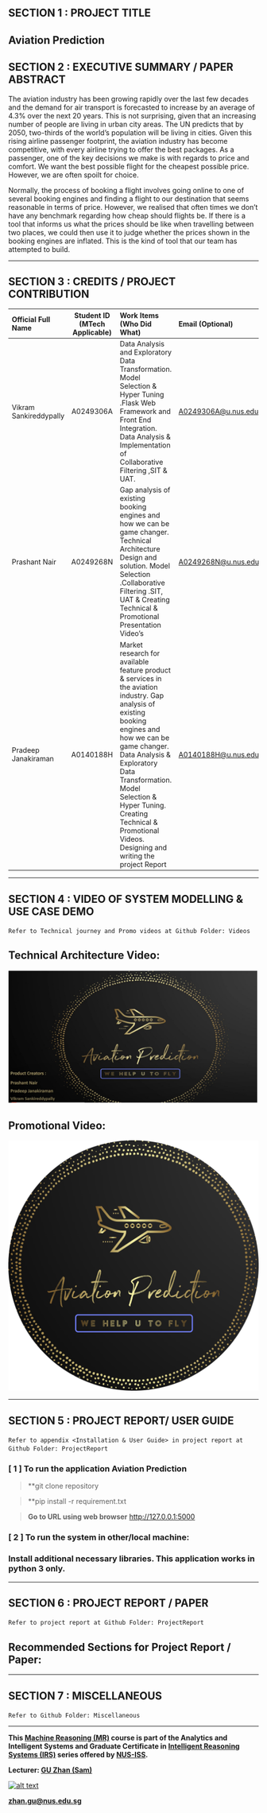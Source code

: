 
## SECTION 1 : PROJECT TITLE
## Aviation Prediction 

## SECTION 2 : EXECUTIVE SUMMARY / PAPER ABSTRACT

The aviation industry has been growing rapidly over the last few decades and the demand for air transport is forecasted to increase by an average of 4.3% over the next 20 years. This is not surprising, given that an increasing number of people are living in urban city areas. The UN predicts that by 2050, two-thirds of the world’s population will be living in cities. Given this rising airline passenger footprint, the aviation industry has become competitive, with every airline trying to offer the best packages. As a passenger, one of the key decisions we make is with regards to price and comfort. We want the best possible flight for the cheapest possible price. However, we are often spoilt for choice.

Normally, the process of booking a flight involves going online to one of several booking engines and finding a flight to our destination that seems reasonable in terms of price. However, we realised that often times we don’t have any benchmark regarding how cheap should flights be. If there is a tool that informs us what the prices should be like when travelling between two places, we could then use it to judge whether the prices shown in the booking engines are inflated. This is the kind of tool that our team has attempted to build.


---

## SECTION 3 : CREDITS / PROJECT CONTRIBUTION

| Official Full Name        | Student ID (MTech Applicable)  | Work Items (Who Did What) | Email (Optional) |
| :------------------------|:-------------------------------:| :---------------------------| :-----|
| Vikram Sankireddypally   | A0249306A | Data Analysis and Exploratory Data Transformation. Model Selection & Hyper Tuning .Flask Web Framework and Front End Integration. Data Analysis & Implementation of Collaborative Filtering ,SIT & UAT.| A0249306A@u.nus.edu |
| Prashant Nair            | A0249268N | Gap analysis of existing booking engines and how we can be game changer. Technical Architecture Design and solution. Model Selection .Collaborative Filtering .SIT, UAT & Creating Technical & Promotional Presentation Video’s| A0249268N@u.nus.edu |
| Pradeep Janakiraman      | A0140188H | Market research for available feature product & services in the aviation industry. Gap analysis of existing booking engines and how we can be game changer. Data Analysis & Exploratory Data Transformation. Model Selection & Hyper Tuning. Creating Technical & Promotional Videos. Designing and writing the project Report| A0140188H@u.nus.edu |


---

## SECTION 4 : VIDEO OF SYSTEM MODELLING & USE CASE DEMO

`Refer to Technical journey and Promo videos at Github Folder: Videos`

##  Technical Architecture Video:


[![Watch the video](/Miscellaneous/logo.png)](https://www.youtube.com/embed/C6wgWhk-iK8)


## Promotional Video:

[![Watch the video](/Miscellaneous/product_logo_circle.png)](https://youtu.be/EPcw1kouPUo)


---

## SECTION 5 : PROJECT REPORT/ USER GUIDE

`Refer to appendix <Installation & User Guide> in project report at Github Folder: ProjectReport`

### [ 1 ] To run the application Aviation Prediction

> **git clone repository 

> **pip install -r requirement.txt

> **Go to URL using web browser**   http://127.0.0.1:5000

### [ 2 ] To run the system in other/local machine:
### Install additional necessary libraries. This application works in python 3 only.

 

---
## SECTION 6 : PROJECT REPORT / PAPER

`Refer to project report at Github Folder: ProjectReport`

**Recommended Sections for Project Report / Paper:**
- 

---
## SECTION 7 : MISCELLANEOUS

`Refer to Github Folder: Miscellaneous`

---

**This [Machine Reasoning (MR)](https://www.iss.nus.edu.sg/executive-education/course/detail/machine-reasoning "Machine Reasoning") course is part of the Analytics and Intelligent Systems and Graduate Certificate in [Intelligent Reasoning Systems (IRS)](https://www.iss.nus.edu.sg/stackable-certificate-programmes/intelligent-systems "Intelligent Reasoning Systems") series offered by [NUS-ISS](https://www.iss.nus.edu.sg "Institute of Systems Science, National University of Singapore").**

**Lecturer: [GU Zhan (Sam)](https://www.iss.nus.edu.sg/about-us/staff/detail/201/GU%20Zhan "GU Zhan (Sam)")**

[![alt text](https://www.iss.nus.edu.sg/images/default-source/About-Us/7.6.1-teaching-staff/sam-website.tmb-.png "Let's check Sam' profile page")](https://www.iss.nus.edu.sg/about-us/staff/detail/201/GU%20Zhan)

**zhan.gu@nus.edu.sg**
